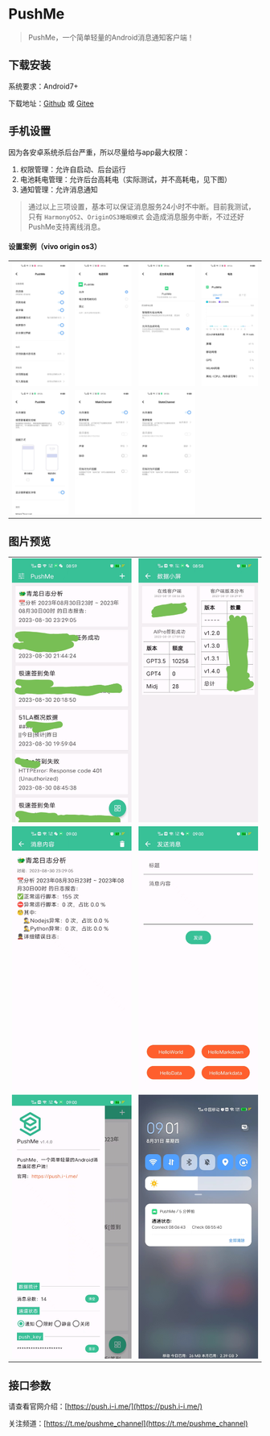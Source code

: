 # PushMe
> PushMe，一个简单轻量的Android消息通知客户端！

## 下载安装

系统要求：Android7+

下载地址：[Github](https://github.com/yafoo/pushme/releases) 或 [Gitee](https://gitee.com/yafu/pushme/releases)

## 手机设置

因为各安卓系统杀后台严重，所以尽量给与app最大权限：

1. 权限管理：允许自启动、后台运行
2. 电池耗电管理：允许后台高耗电（实际测试，并不高耗电，见下图）
3. 通知管理：允许消息通知

> 通过以上三项设置，基本可以保证消息服务24小时不中断。目前我测试，只有 `HarmonyOS2`、`OriginOS3睡眠模式` 会造成消息服务中断，不过还好PushMe支持离线消息。

#### 设置案例（vivo origin os3）

|||||
-|-|-|-
|![image](https://github.com/yafoo/pushme/blob/master/setting/quanxian.jpg)|![image](https://github.com/yafoo/pushme/blob/master/setting/quanxian2.jpg)|![image](https://github.com/yafoo/pushme/blob/master/setting/dianchi.jpg)|![image](https://github.com/yafoo/pushme/blob/master/setting/dianchi24.jpg)|
|![image](https://github.com/yafoo/pushme/blob/master/setting/tongzhi.jpg)|![image](https://github.com/yafoo/pushme/blob/master/setting/tongzhi2.jpg)|![image](https://github.com/yafoo/pushme/blob/master/setting/tongzhi3.jpg)||

## 图片预览

|||
-|-
|![image](https://github.com/yafoo/pushme/blob/master/img/home.jpg)|![image](https://github.com/yafoo/pushme/blob/master/img/screen.jpg)|
|![image](https://github.com/yafoo/pushme/blob/master/img/message.jpg)|![image](https://github.com/yafoo/pushme/blob/master/img/send.jpg)|
|![image](https://github.com/yafoo/pushme/blob/master/img/setting.jpg)|![image](https://github.com/yafoo/pushme/blob/master/img/notification.jpg)|

## 接口参数

请查看官网介绍：[https://push.i-i.me/](https://push.i-i.me/)

关注频道：[https://t.me/pushme_channel](https://t.me/pushme_channel)
